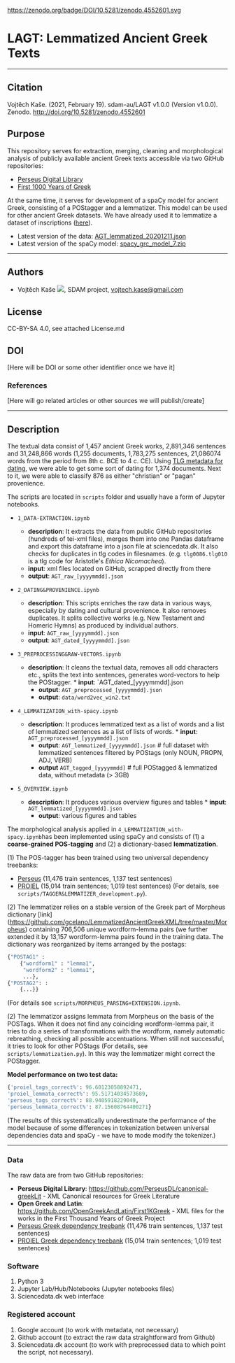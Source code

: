 https://zenodo.org/badge/DOI/10.5281/zenodo.4552601.svg

# LAGT: Lemmatized Ancient Greek Texts
---
## Citation
Vojtěch Kaše. (2021, February 19). sdam-au/LAGT v1.0.0 (Version v1.0.0). Zenodo. http://doi.org/10.5281/zenodo.4552601

## Purpose
This repository serves for extraction, merging, cleaning and morphological analysis of publicly available ancient Greek texts accessible via two GitHub repositories:
* [Perseus Digital Library](https://github.com/PerseusDL/canonical-greekLit)
* [First 1000 Years of Greek](https://github.com/OpenGreekAndLatin/First1KGreek)

At the same time, it serves for development of a spaCy model for ancient Greek, consisting of a POStagger and a lemmatizer. This model can be used for other ancient Greek datasets. We have already used it to lemmatize a dataset of inscriptions ([here](https://github.com/sdam-au/PHI_ETL/blob/master/scripts/1_4_py_LEMMATIZATION.ipynb)).

* Latest version of the data: [AGT_lemmatized_20201211.json](https://sciencedata.dk/public/164bd4b21e23faeb39221fb2ad03f16a/AGT_lemmatized_20201211.json)
* Latest version of the spaCy model: [spacy_grc_model_7.zip](https://sciencedata.dk/public/164bd4b21e23faeb39221fb2ad03f16a/spacy_grc_model_7.zip)

---
## Authors
* Vojtěch Kaše [![](https://orcid.org/sites/default/files/images/orcid_16x16.png)]([0000-0002-6601-1605](https://www.google.com/url?q=http://orcid.org/0000-0002-6601-1605&sa=D&ust=1588773325679000)), SDAM project, vojtech.kase@gmail.com

## License
CC-BY-SA 4.0, see attached License.md

## DOI
[Here will be DOI or some other identifier once we have it]

### References
[Here will go related articles or other sources we will publish/create]

---

## Description

The textual data consist of 1,457 ancient Greek works, 2,891,346 sentences and 31,248,866
words (1,255 documents, 1,783,275 sentences, 21,086074 words from the period from 8th c. BCE to 4 c. CE). Using [TLG metadata for dating](https://raw.githubusercontent.com/cltk/cltk/master/cltk/corpus/greek/tlg/author_date.py), we were able to get some sort of dating for 1,374 documents. Next to it, we were able to classify 876 as either "christian" or "pagan" provenience. 

The scripts are located in `scripts` folder and usually have a form of Jupyter notebooks.

* `1_DATA-EXTRACTION.ipynb` 
	* **description**: It extracts the data from public GitHub repositories (hundreds of tei-xml files), merges them into one Pandas dataframe and export this dataframe into a json file at sciencedata.dk. It also checks for duplicates in tlg codes in filesnames.  (e.g. `tlg0086.tlg010` is a tlg code for Aristotle's *Ethica Nicomachea*).
	* **input**:  xml files located on GitHub, scrapped directly from there
	* **output**: `AGT_raw_[yyyymmdd].json`
    
* `2_DATING&PROVENIENCE.ipynb` 
	* **description**:  This scripts enriches the raw data in various ways, especially by dating and cultural provenience. It also removes duplicates. It splits collective works (e.g. New Testament and Homeric Hymns) as produced by individual authors.
	* **input**: `AGT_raw_[yyyymmdd].json`
	* **output**:  `AGT_dated_[yyyymmdd].json`
  
* `3_PREPROCESSING&RAW-VECTORS.ipynb` 
	* **description**: It cleans the textual data, removes all odd characters etc., splits the text into sentences, generates word-vectors to help the POStagger.
    	* **input**: `AGT_dated_[yyyymmdd].json
    	* **output**: `AGT_preprocessed_[yyyymmdd].json`
    	* **output**: `data/word2vec_win2.txt`
  
* `4_LEMMATIZATION_with-spacy.ipynb` 
	* **description**: It produces lemmatized text as a list of words and a list of lemmatized sentences as a list of lists of words.
    	* **input**: `AGT_preprocessed_[yyyymmdd].json` 
    	* **output**: `AGT_lemmatized_[yyyymmdd].json` # full dataset with lemmatized sentences filtered by POStags (only NOUN, PROPN, ADJ, VERB)
    	* **output** `AGT_tagged_[yyyymmdd]` # full POStagged & lemmatized data, without metadata (> 3GB)
    
* `5_OVERVIEW.ipynb` 
	* **description**: It produces various overview figures and tables
    	* **input**: `AGT_lemmatized_[yyyymmdd].json`
    	* **output**: various figures and tables

The morphological analysis applied in `4_LEMMATIZATION_with-spacy.ipynb`has been implemented using spaCy and consists of (1) a **coarse-grained POS-tagging** and (2) a dictionary-based **lemmatization**.

(1) The POS-tagger has been trained using two universal dependency treebanks:
* [Perseus](https://github.com/UniversalDependencies/UD_Ancient_Greek-Perseus/tree/master) (11,476 train sentences, 1,137 test sentences)
* [PROIEL](https://github.com/UniversalDependencies/UD_Ancient_Greek-PROIEL/tree/master) (15,014 train sentences; 1,019 test sentences) 
(For details, see `scripts/TAGGER&LEMMATIZER_development.py`).

(2) The lemmatizer relies on a stable version of the Greek part of Morpheus dictionary [link]
(https://github.com/gcelano/LemmatizedAncientGreekXML/tree/master/Morpheus) containing  706,506 unique wordform-lemma pairs (we further extended it by  13,157 wordform-lemma pairs found in the training data. The dictionary was reorganized by items arranged by the postags:
```python
{"POSTAG1" : 
	{"wordform1" : "lemma1",
	 "wordform2" : "lemma1",
	 ...},	 
{"POSTAG2": : 
	{...}}
```
(For details see `scripts/MORPHEUS_PARSING+EXTENSION.ipynb`.

(2) The lemmatizor assigns lemmata from Morpheus on the basis of the POSTags. When it does not find any coinciding wordform-lemma pair, it tries to do a series of transformations with the wordform, namely automatic rebreathing, checking all possible accentuations. When still not successful, it tries to look for other POStags (For details, see `scripts/lemmatization.py`). In this way the lemmatizer might correct the POStagger.

**Model performance on two test data:**
```python
{'proiel_tags_correct%': 96.60123058892471,
'proiel_lemmata_correct%': 95.51714034573689,
'perseus_tags_correct%': 88.9405918229049,
'perseus_lemmata_correct%': 87.15608764400271}
```
(The results of this systematically underestimate the performance of the model because of some differences in tokenization between universal dependencies data and spaCy - we have to mode modify the tokenizer.)

---
### Data
The raw data are from two GitHub repositories:
* **Perseus Digital Library**:  https://github.com/PerseusDL/canonical-greekLit - XML Canonical resources for Greek Literature
* **Open Greek and Latin**: https://github.com/OpenGreekAndLatin/First1KGreek - XML files for the works in the First Thousand Years of Greek Project
* [Perseus Greek dependency treebank](https://github.com/UniversalDependencies/UD_Ancient_Greek-Perseus/tree/master) (11,476 train sentences, 1,137 test sentences)
* [PROIEL Greek dependency treebank](https://github.com/UniversalDependencies/UD_Ancient_Greek-PROIEL/tree/master) (15,014 train sentences; 1,019 test sentences) 

### Software
1. Python 3
2. Jupyter Lab/Hub/Notebooks (Jupyter notebooks files)
3. Sciencedata.dk web interface

### Registered account
1. Google account (to work with metadata, not necessary)
2. Github account (to extract the raw data straightforward from Github)
3. Sciencedata.dk account (to work with preprocessed data to which point the script, not necessary).
 
